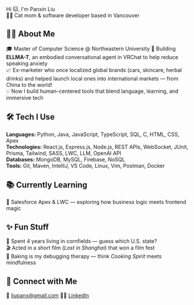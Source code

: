 Hi 🐱, I'm Panxin Liu  
👩‍💻 Cat mom & software developer based in Vancouver  

## 👩‍💻 About Me  
🎓 Master of Computer Science @ Northeastern University
🧠 Building **ELLMA-T**, an embodied conversational agent in VRChat to help reduce speaking anxiety  
📈 Ex-marketer who once localized global brands (cars, skincare, herbal drinks) and helped launch local ones into international markets — from China to the world!  
💡 Now I build human-centered tools that blend language, learning, and immersive tech  

## 🛠 Tech I Use  
**Languages:** Python, Java, JavaScript, TypeScript, SQL, C, HTML, CSS, Apex  
**Technologies:** React.js, Express.js, Node.js, REST APIs, WebSocket, JUnit, Prisma, Tailwind, SASS, LWC, LLM, OpenAI API  
**Databases:** MongoDB, MySQL, Firebase, NoSQL  
**Tools:** Git, Maven, IntelliJ, VS Code, Linux, Vim, Postman, Docker  

## 📚 Currently Learning  
🔧 Salesforce Apex & LWC — exploring how business logic meets frontend magic  

## ✨ Fun Stuff  
🌽 Spent 4 years living in cornfields — guess which U.S. state?  
🎬 Acted in a short film (*Lost in Shanghai*) that won a film fest  
🧁 Baking is my debugging therapy — think *Cooking Spirit* meets mindfulness  

## 🔗 Connect with Me  
📧 liupanx@gmail.com
🧑‍💼 [LinkedIn](https://www.linkedin.com/in/claireliu1222/)
